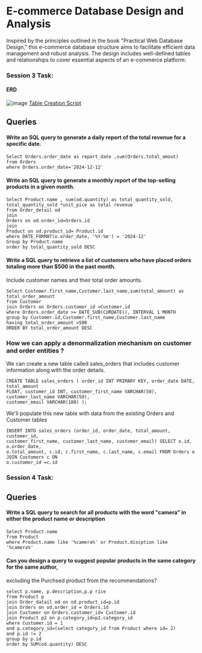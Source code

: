 # E-commerce Database Design and Analysis
Inspired by the principles outlined in the book "Practical Web Database Design," this e-commerce database structure aims to facilitate efficient data management and robust 
analysis. The design includes well-defined tables and relationships to cover essential aspects of an e-commerce platform:
### Session 3 Task:
#### ERD
![image](https://github.com/user-attachments/assets/bfd196b3-b7ec-409e-9bed-1249ba5b01dc)
 [Table Creation Script](https://github.com/Hussam-alwan/E-commerc-DB-Structer/blob/main/Tables)

##  Queries
#### Write an SQL query to generate a daily report of the total revenue for a specific date.
```
Select Orders.order_date as report_date ,sum(Orders.total_amout)
from Orders
where Orders.order_date='2024-12-12'
```
#### Write an SQL query to generate a monthly report of the top-selling products in a given month.
```
Select Product.name , sum(od.quantity) as total_quantity_sold, total_quantity_sold *unit_pice as total revenue
from Order_detail od
join
Orders on od.order_id=Orders.id
join 
Product on od.product_id= Product.id
where DATE_FORMAT(o.order_date, '%Y-%m') = '2024-12'
Group by Product.name
order by total_quantity_sold DESC
```
#### Write a SQL query to retrieve a list of customers who have placed orders totaling more than $500 in the past month.
Include customer names and their total order amounts.

```
Select Customer.first_name,Customer.last_name,sum(total_amount) as total_order_amount
from Customer 
join Orders on Orders.customer_id =Customer.id
where Orders.order_date >= DATE_SUB(CURDATE(), INTERVAL 1 MONTH
group by Customer.id,Customer.first_name,Customer.last_name
having total_order_amount >500
ORDER BY total_order_amount DESC
```

### How we can apply a denormalization mechanism on customer and order entities ?
We can create a new table called sales_orders  that includes customer information along with the order details.
```
CREATE TABLE sales_orders ( order_id INT PRIMARY KEY, order_date DATE, total_amount
FLOAT, customer_id INT, customer_first_name VARCHAR(50), customer_last_name VARCHAR(50),
customer_email VARCHAR(100) );

```
We'll populate this new table with data from the existing Orders and Customer tables

```
INSERT INTO sales_orders (order_id, order_date, total_amount, customer_id,
customer_first_name, customer_last_name, customer_email) SELECT o.id, o.order_date,
o.total_amount, c.id, c.first_name, c.last_name, c.email FROM Orders o JOIN Customers c ON
o.customer_id =c.id

```

### Session 4 Task:

##  Queries
 #### Write a SQL query to search for all products with the word "camera" in either the product name or description

```
Select Product.name
from Product
where Product.name like '%camera%' or Product.discption like '%camera%'
```
#### Can you design a query to suggest popular products in the same category for the same author, 
excluding the Purchsed product from the recommendations?


```
select p.name, p.description,p.p rice
from Product p
join Order_datail od on od.product_id=p.id
join Orders on od.order_id = Orders.id
join Customer on Orders.customer_id= Customer.id
join Product p2 on p.category_id=p2.category_id
where Customer.id = 1
and p.category_id=(select category_id from Product where id= 2)
and p.id != 2
group by p.id
order by SUM(od.quantity) DESC
```

